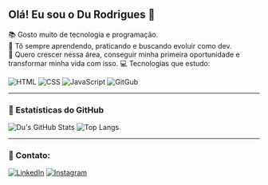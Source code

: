 ## Olá! Eu sou o Du Rodrigues 🔰

📚 Gosto muito de tecnologia e programação.  
🚀 Tô sempre aprendendo, praticando e buscando evoluir como dev.  
🎯 Quero crescer nessa área, conseguir minha primeira oportunidade e transformar minha vida com isso.
💻 Tecnologias que estudo:  

![HTML](https://img.icons8.com/color/48/html-5--v1.png)
![CSS](https://img.icons8.com/color/48/css3.png)
![JavaScript](https://img.icons8.com/color/48/javascript--v1.png)
![GitGub](https://img.icons8.com/color/48/github--v1.png)


---

### 🧠 Estatísticas do GitHub


![Du's GitHub Stats](https://github-readme-stats.vercel.app/api?username=DuRodrigues77&show_icons=true&theme=tokyonight)  ![Top Langs](https://github-readme-stats.vercel.app/api/top-langs/?username=DuRodrigues77&layout=compact&theme=tokyonight)




---

### 📲 Contato:

[![LinkedIn](https://img.icons8.com/color/48/linkedin.png)](https://www.linkedin.com/in/durodriguesdev77/)
[![Instagram](https://img.icons8.com/fluency/48/instagram-new.png)](https://www.instagram.com/du.rodrigues7?igsh=eWV1ODZkOGl6dnh6&utm_source=qr)
